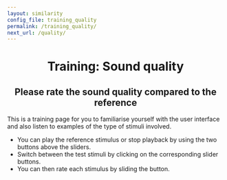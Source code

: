 ```yaml
---
layout: similarity
config_file: training_quality
permalink: /training_quality/
next_url: /quality/
---
```


<h1 style="text-align: center;">Training: Sound quality</h1>

<h2 style="text-align: center;">Please rate the sound quality compared to the reference</h2>

This is a training page for you to familiarise yourself with the user interface
and also listen to examples of the type of stimuli involved.

- You can play the reference stimulus or stop playback by using the two buttons above the sliders.
- Switch between the test stimuli by clicking on the corresponding slider buttons. 
- You can then rate each stimulus by sliding the button.
